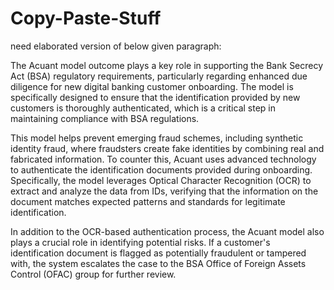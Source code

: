# Copy-Paste-Stuff

need elaborated version of below given paragraph:


The Acuant model outcome plays a key role in supporting the Bank Secrecy Act (BSA) regulatory requirements, particularly regarding enhanced due diligence for new digital banking customer onboarding. The model is specifically designed to ensure that the identification provided by new customers is thoroughly authenticated, which is a critical step in maintaining compliance with BSA regulations.

This model helps prevent emerging fraud schemes, including synthetic identity fraud, where fraudsters create fake identities by combining real and fabricated information. To counter this, Acuant uses advanced technology to authenticate the identification documents provided during onboarding. Specifically, the model leverages Optical Character Recognition (OCR) to extract and analyze the data from IDs, verifying that the information on the document matches expected patterns and standards for legitimate identification.

In addition to the OCR-based authentication process, the Acuant model also plays a crucial role in identifying potential risks. If a customer's identification document is flagged as potentially fraudulent or tampered with, the system escalates the case to the BSA Office of Foreign Assets Control (OFAC) group for further review. 
